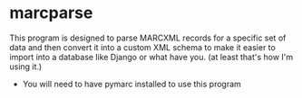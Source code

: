 # marcparse
This program is designed to parse MARCXML records for a specific set of data
and then convert it into a custom XML schema to make it easier to import
into a database like Django or what have you. (at least that's how I'm using
it.)

 - You will need to have pymarc installed to use this program

